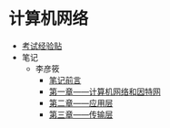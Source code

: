 # 计算机网络

- [考试经验贴](docs/课内笔记/大三下/计算机网络/考试经验帖.md)
- 笔记
  - 李彦筱
    - [笔记前言](docs/课内笔记/大三下/计算机网络/笔记/李彦筱/笔记前言.md)
    - [第一章——计算机网络和因特网](docs/课内笔记/大三下/计算机网络/笔记/李彦筱/第一章——计算机网络和因特网.md)
    - [第二章——应用层](docs/课内笔记/大三下/计算机网络/笔记/李彦筱/chapter02-application-layer.md)
    - [第三章——传输层](docs/课内笔记/大三下/计算机网络/笔记/李彦筱/chapter03-transport-layer.md)